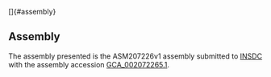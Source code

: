 []{#assembly}

Assembly
--------

The assembly presented is the ASM207226v1 assembly submitted to
[INSDC](http://www.insdc.org) with the assembly accession
[GCA\_002072265.1](http://www.ebi.ac.uk/ena/data/view/GCA_002072265.1).
